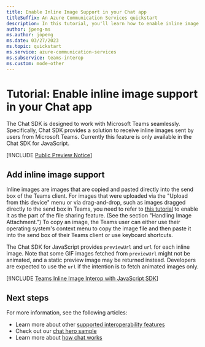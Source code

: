 ```yaml
---
title: Enable Inline Image Support in your Chat app
titleSuffix: An Azure Communication Services quickstart
description: In this tutorial, you'll learn how to enable inline image interoperability with the Azure Communication Chat SDK
author: jpeng-ms
ms.author: jopeng
ms.date: 03/27/2023
ms.topic: quickstart
ms.service: azure-communication-services
ms.subservice: teams-interop
ms.custom: mode-other
---
```


# Tutorial: Enable inline image support in your Chat app

The Chat SDK is designed to work with Microsoft Teams seamlessly. Specifically, Chat SDK provides a solution to receive inline images sent by users from Microsoft Teams. Currently this feature is only available in the Chat SDK for JavaScript. 

[!INCLUDE [Public Preview Notice](../../includes/public-preview-include.md)]

## Add inline image support

Inline images are images that are copied and pasted directly into the send box of the Teams client. For images that were uploaded via the "Upload from this device" menu or via drag-and-drop, such as images dragged directly to the send box in Teams, you need to refer to [this tutorial](./includes/meeting-interop-features-file-attachment-javascript.md) to enable it as the part of the file sharing feature. (See the section "Handling Image Attachment.") To copy an image, the Teams user can either use their operating system's context menu to copy the image file and then paste it into the send box of their Teams client or use keyboard shortcuts.

The Chat SDK for JavaScript provides `previewUrl` and `url` for each inline image. Note that some GIF images fetched from `previewUrl` might not be animated, and a static preview image may be returned instead. Developers are expected to use the `url` if the intention is to fetch animated images only.

[!INCLUDE [Teams Inline Image Interop with JavaScript SDK](./includes/meeting-interop-features-inline-image-javascript.md)]

## Next steps

For more information, see the following articles:

- Learn more about other [supported interoperability features](../../concepts/interop/guest/capabilities.md) 
- Check out our [chat hero sample](../../samples/chat-hero-sample.md)
- Learn more about [how chat works](../../concepts/chat/concepts.md)
